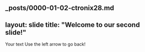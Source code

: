 _posts/0000-01-02-ctronix28.md
---
layout: slide
title: "Welcome to our second slide!"
---
Your text
Use the left arrow to go back!
